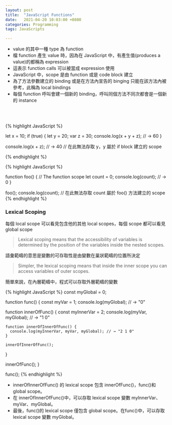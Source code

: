 ```yaml
---
layout: post
title:  "JavaScript Functions"
date:   2021-04-20 10:03:00 +0800
categories: Programming
tags: JavaScripts

---
```


- value 的其中一種 type 為 function
- 檔 function 產生 value 時，因為在 JavaScript 中，有產生值(produces a value)的都稱為 expression
- 這表示 function calls 可以被當成 expression 使用
- JavaScript 中，scope 是由 function 或是 code block 建立 
- 為了方法參數建立的 binding 或是在方法內宣告的 binging 只能在該方法內被參考，此稱為 local bindings
- 每個 function 呼叫會建一個新的 binding，呼叫同個方法不同次都會是一個新的 instance
<br>  
<br>   

{% highlight JavaScript %}

let x = 10;
if (true) {
  let y = 20;
  var z = 30;
  console.log(x + y + z);
  // → 60
}

console.log(x + z); // → 40
// 在此無法存取 y，y 屬於 if block 建立的 scope

{% endhighlight %}

{% highlight JavaScript %}

function foo() {
  // The function scope
  let count = 0;
  console.log(count); // → 0
}

foo();
console.log(count); // 在此無法存取 count 屬於 foo() 方法建立的 scope
{% endhighlight %}

### Lexical Scoping

每個 local scope 可以看見包含他的其他 local scopes，每個 scope 都可以看見 global scope

> Lexical scoping means that the accessibility of variables is determined by the position of the variables inside the nested scopes.
> 
語彙範疇的意思是變數的可存取性是由變數在巢狀範疇的位置所決定

> Simpler, the lexical scoping means that inside the inner scope you can access variables of outer scopes.
> 
簡單來說，在內層範疇中，程式可以存取外層範疇的變數

{% highlight JavaScript %}
const myGlobal = 0;

function func() {
  const myVar = 1;
  console.log(myGlobal); // → "0"

  function innerOfFunc() {
    const myInnerVar = 2;
    console.log(myVar, myGlobal); // → "1 0"

    function innerOfInnerOfFunc() {
      console.log(myInnerVar, myVar, myGlobal); // → "2 1 0"
    }

    innerOfInnerOfFunc();
  }

  innerOfFunc();
}

func();
{% endhighlight %}

- innerOfInnerOfFunc() 的 lexical scope 包含 innerOfFunc()，func()和 global scope。
- 在 innerOfInnerOfFunc()中，可以存取 lexical scope 變數 myInnerVar、myVar、myGlobal。
- 最後，func()的 lexical scope 僅包含 global scope。在func()中，可以存取 lexical scope 變數 myGlobal。

